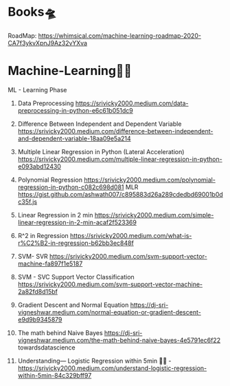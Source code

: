 # Books🛸

RoadMap: https://whimsical.com/machine-learning-roadmap-2020-CA7f3ykvXpnJ9Az32vYXva 

# Machine-Learning🐱‍🏍
ML - Learning Phase

 1. Data Preprocessing https://srivicky2000.medium.com/data-preprocessing-in-python-e6c61b051dc9 <br/>
 2. Difference Between Independent and Dependent Variable https://srivicky2000.medium.com/difference-between-independent-and-dependent-variable-18aa09e5a214
 3. Multiple Linear Regression in Python (Lateral Acceleration) https://srivicky2000.medium.com/multiple-linear-regression-in-python-e093abd12430
 4. Polynomial Regression https://srivicky2000.medium.com/polynomial-regression-in-python-c082c698d081
     MLR https://gist.github.com/ashwath007/c895883d26a289cdedbd69001b0dc35f.js
 5. Linear Regression in 2 min https://srivicky2000.medium.com/simple-linear-regression-in-2-min-acaf2f523369
 6. R^2 in Regression https://srivicky2000.medium.com/what-is-r%C2%B2-in-regression-b62bb3ec848f
 7. SVM- SVR https://srivicky2000.medium.com/svm-support-vector-machine-fa897f1e5187
 
 8. SVM - SVC Support Vector Classification https://srivicky2000.medium.com/svm-support-vector-machine-2a82fd8d15bf
 9. Gradient Descent and Normal Equation https://dj-sri-vigneshwar.medium.com/normal-equation-or-gradient-descent-e9d9b9345879
 10. The math behind Naive Bayes https://dj-sri-vigneshwar.medium.com/the-math-behind-naive-bayes-4e5791ec6f22
 towardsdatascience
 
 1. Understanding— Logistic Regression within 5min 🐱‍🏍 - https://srivicky2000.medium.com/understand-logistic-regression-within-5min-84c329bff97
